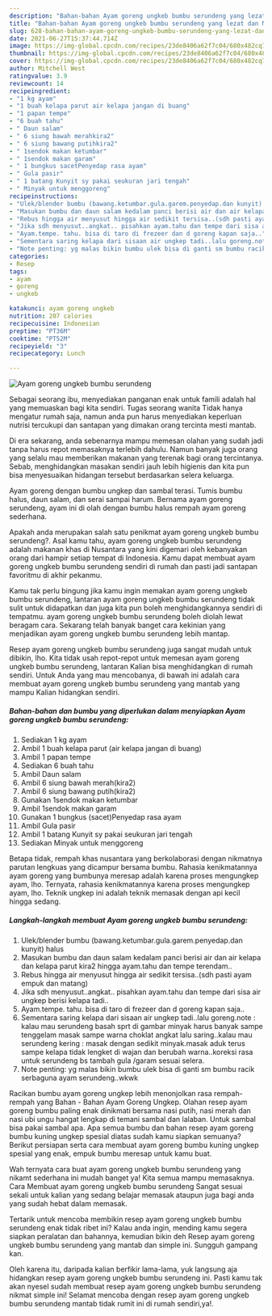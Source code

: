 ```yaml
---
description: "Bahan-bahan Ayam goreng ungkeb bumbu serundeng yang lezat dan Mudah Dibuat"
title: "Bahan-bahan Ayam goreng ungkeb bumbu serundeng yang lezat dan Mudah Dibuat"
slug: 628-bahan-bahan-ayam-goreng-ungkeb-bumbu-serundeng-yang-lezat-dan-mudah-dibuat
date: 2021-06-27T15:37:44.714Z
image: https://img-global.cpcdn.com/recipes/23de8406a62f7c04/680x482cq70/ayam-goreng-ungkeb-bumbu-serundeng-foto-resep-utama.jpg
thumbnail: https://img-global.cpcdn.com/recipes/23de8406a62f7c04/680x482cq70/ayam-goreng-ungkeb-bumbu-serundeng-foto-resep-utama.jpg
cover: https://img-global.cpcdn.com/recipes/23de8406a62f7c04/680x482cq70/ayam-goreng-ungkeb-bumbu-serundeng-foto-resep-utama.jpg
author: Mitchell West
ratingvalue: 3.9
reviewcount: 14
recipeingredient:
- "1 kg ayam"
- "1 buah kelapa parut air kelapa jangan di buang"
- "1 papan tempe"
- "6 buah tahu"
- " Daun salam"
- " 6 siung bawah merahkira2"
- " 6 siung bawang putihkira2"
- " 1sendok makan ketumbar"
- " 1sendok makan garam"
- " 1 bungkus sacetPenyedap rasa ayam"
- " Gula pasir"
- " 1 batang Kunyit sy pakai seukuran jari tengah"
- " Minyak untuk menggoreng"
recipeinstructions:
- "Ulek/blender bumbu (bawang.ketumbar.gula.garem.penyedap.dan kunyit) halus"
- "Masukan bumbu dan daun salam kedalam panci berisi air dan air kelapa dan kelapa parut kira2 hingga ayam.tahu dan tempe terendam.."
- "Rebus hingga air menyusut hingga air sedikit tersisa..(sdh pasti ayam empuk dan matang)"
- "Jika sdh menyusut..angkat.. pisahkan ayam.tahu dan tempe dari sisa air ungkep berisi kelapa tadi.."
- "Ayam.tempe. tahu. bisa di taro di frezeer dan d goreng kapan saja.."
- "Sementara saring kelapa dari sisaan air ungkep tadi..lalu goreng.note : kalau mau serundeng basah sprt di gambar minyak harus banyak sampe tenggelam masak sampe warna choklat angkat lalu saring..kalau mau serundeng kering : masak dengan sedikit minyak.masak aduk terus sampe kelapa tidak lengket di wajan dan berubah warna..koreksi rasa untuk serundeng bs tambah gula /garam sesuai selera."
- "Note penting: yg malas bikin bumbu ulek bisa di ganti sm bumbu racik serbaguna ayam serundeng..wkwk"
categories:
- Resep
tags:
- ayam
- goreng
- ungkeb

katakunci: ayam goreng ungkeb 
nutrition: 207 calories
recipecuisine: Indonesian
preptime: "PT36M"
cooktime: "PT52M"
recipeyield: "3"
recipecategory: Lunch

---
```



![Ayam goreng ungkeb bumbu serundeng](https://img-global.cpcdn.com/recipes/23de8406a62f7c04/680x482cq70/ayam-goreng-ungkeb-bumbu-serundeng-foto-resep-utama.jpg)

Sebagai seorang ibu, menyediakan panganan enak untuk famili adalah hal yang memuaskan bagi kita sendiri. Tugas seorang  wanita Tidak hanya mengatur rumah saja, namun anda pun harus menyediakan keperluan nutrisi tercukupi dan santapan yang dimakan orang tercinta mesti mantab.

Di era  sekarang, anda sebenarnya mampu memesan olahan yang sudah jadi tanpa harus repot memasaknya terlebih dahulu. Namun banyak juga orang yang selalu mau memberikan makanan yang terenak bagi orang tercintanya. Sebab, menghidangkan masakan sendiri jauh lebih higienis dan kita pun bisa menyesuaikan hidangan tersebut berdasarkan selera keluarga. 

Ayam goreng dengan bumbu ungkep dan sambal terasi. Tumis bumbu halus, daun salam, dan serai sampai harum. Bernama ayam goreng serundeng, ayam ini di olah dengan bumbu halus rempah ayam goreng sederhana.

Apakah anda merupakan salah satu penikmat ayam goreng ungkeb bumbu serundeng?. Asal kamu tahu, ayam goreng ungkeb bumbu serundeng adalah makanan khas di Nusantara yang kini digemari oleh kebanyakan orang dari hampir setiap tempat di Indonesia. Kamu dapat membuat ayam goreng ungkeb bumbu serundeng sendiri di rumah dan pasti jadi santapan favoritmu di akhir pekanmu.

Kamu tak perlu bingung jika kamu ingin memakan ayam goreng ungkeb bumbu serundeng, lantaran ayam goreng ungkeb bumbu serundeng tidak sulit untuk didapatkan dan juga kita pun boleh menghidangkannya sendiri di tempatmu. ayam goreng ungkeb bumbu serundeng boleh diolah lewat beragam cara. Sekarang telah banyak banget cara kekinian yang menjadikan ayam goreng ungkeb bumbu serundeng lebih mantap.

Resep ayam goreng ungkeb bumbu serundeng juga sangat mudah untuk dibikin, lho. Kita tidak usah repot-repot untuk memesan ayam goreng ungkeb bumbu serundeng, lantaran Kalian bisa menghidangkan di rumah sendiri. Untuk Anda yang mau mencobanya, di bawah ini adalah cara membuat ayam goreng ungkeb bumbu serundeng yang mantab yang mampu Kalian hidangkan sendiri.

<!--inarticleads1-->

##### Bahan-bahan dan bumbu yang diperlukan dalam menyiapkan Ayam goreng ungkeb bumbu serundeng:

1. Sediakan 1 kg ayam
1. Ambil 1 buah kelapa parut (air kelapa jangan di buang)
1. Ambil 1 papan tempe
1. Sediakan 6 buah tahu
1. Ambil  Daun salam
1. Ambil  6 siung bawah merah(kira2)
1. Ambil  6 siung bawang putih(kira2)
1. Gunakan  1sendok makan ketumbar
1. Ambil  1sendok makan garam
1. Gunakan  1 bungkus (sacet)Penyedap rasa ayam
1. Ambil  Gula pasir
1. Ambil  1 batang Kunyit sy pakai seukuran jari tengah
1. Sediakan  Minyak untuk menggoreng


Betapa tidak, rempah khas nusantara yang berkolaborasi dengan nikmatnya parutan lengkuas yang dicampur bersama bumbu. Rahasia kenikmatannya ayam goreng yang bumbunya meresap adalah karena proses mengungkep ayam, lho. Ternyata, rahasia kenikmatannya karena proses mengungkep ayam, lho. Teknik ungkep ini adalah teknik memasak dengan api kecil hingga sedang. 

<!--inarticleads2-->

##### Langkah-langkah membuat Ayam goreng ungkeb bumbu serundeng:

1. Ulek/blender bumbu (bawang.ketumbar.gula.garem.penyedap.dan kunyit) halus
1. Masukan bumbu dan daun salam kedalam panci berisi air dan air kelapa dan kelapa parut kira2 hingga ayam.tahu dan tempe terendam..
1. Rebus hingga air menyusut hingga air sedikit tersisa..(sdh pasti ayam empuk dan matang)
1. Jika sdh menyusut..angkat.. pisahkan ayam.tahu dan tempe dari sisa air ungkep berisi kelapa tadi..
1. Ayam.tempe. tahu. bisa di taro di frezeer dan d goreng kapan saja..
1. Sementara saring kelapa dari sisaan air ungkep tadi..lalu goreng.note : kalau mau serundeng basah sprt di gambar minyak harus banyak sampe tenggelam masak sampe warna choklat angkat lalu saring..kalau mau serundeng kering : masak dengan sedikit minyak.masak aduk terus sampe kelapa tidak lengket di wajan dan berubah warna..koreksi rasa untuk serundeng bs tambah gula /garam sesuai selera.
1. Note penting: yg malas bikin bumbu ulek bisa di ganti sm bumbu racik serbaguna ayam serundeng..wkwk


Racikan bumbu ayam goreng ungkep lebih menonjolkan rasa rempah-rempah yang Bahan - Bahan Ayam Goreng Ungkep. Olahan resep ayam goreng bumbu paling enak dinikmati bersama nasi putih, nasi merah dan nasi ubi ungu hangat lengkap di temani sambal dan lalaban. Untuk sambal bisa pakai sambal apa. Apa semua bumbu dan bahan resep ayam goreng bumbu kuning ungkep spesial diatas sudah kamu siapkan semuanya? Berikut persiapan serta cara membuat ayam goreng bumbu kuning ungkep spesial yang enak, empuk bumbu meresap untuk kamu buat. 

Wah ternyata cara buat ayam goreng ungkeb bumbu serundeng yang nikamt sederhana ini mudah banget ya! Kita semua mampu memasaknya. Cara Membuat ayam goreng ungkeb bumbu serundeng Sangat sesuai sekali untuk kalian yang sedang belajar memasak ataupun juga bagi anda yang sudah hebat dalam memasak.

Tertarik untuk mencoba membikin resep ayam goreng ungkeb bumbu serundeng enak tidak ribet ini? Kalau anda ingin, mending kamu segera siapkan peralatan dan bahannya, kemudian bikin deh Resep ayam goreng ungkeb bumbu serundeng yang mantab dan simple ini. Sungguh gampang kan. 

Oleh karena itu, daripada kalian berfikir lama-lama, yuk langsung aja hidangkan resep ayam goreng ungkeb bumbu serundeng ini. Pasti kamu tak akan nyesel sudah membuat resep ayam goreng ungkeb bumbu serundeng nikmat simple ini! Selamat mencoba dengan resep ayam goreng ungkeb bumbu serundeng mantab tidak rumit ini di rumah sendiri,ya!.

